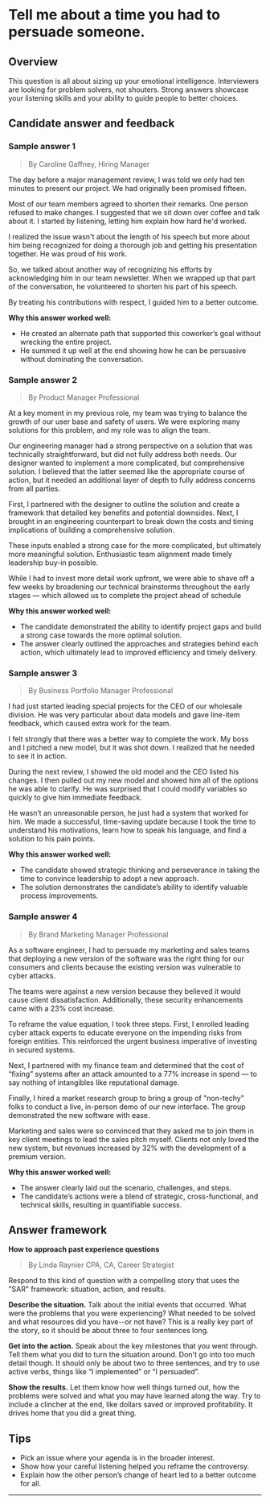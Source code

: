 # Tell me about a time you had to persuade someone.

## Overview
This question is all about sizing up your emotional intelligence. Interviewers are looking for problem solvers, not shouters. Strong answers showcase your listening skills and your ability to guide people to better choices.

## Candidate answer and feedback

### Sample answer 1
> By Caroline Gaffney, Hiring Manager

The day before a major management review, I was told we only had ten minutes to present our project. We had originally been promised fifteen.

Most of our team members agreed to shorten their remarks. One person refused to make changes. I suggested that we sit down over coffee and talk about it. I started by listening, letting him explain how hard he'd worked.

I realized the issue wasn't about the length of his speech but more about him being recognized for doing a thorough job and getting his presentation together. He was proud of his work.

So, we talked about another way of recognizing his efforts by acknowledging him in our team newsletter. When we wrapped up that part of the conversation, he volunteered to shorten his part of his speech.

By treating his contributions with respect, I guided him to a better outcome.

**Why this answer worked well:**

* He created an alternate path that supported this coworker’s goal without wrecking the entire project.
* He summed it up well at the end showing how he can be persuasive without dominating the conversation.

### Sample answer 2
> By Product Manager Professional

At a key moment in my previous role, my team was trying to balance the growth of our user base and safety of users. We were exploring many solutions for this problem, and my role was to align the team.

Our engineering manager had a strong perspective on a solution that was technically straightforward, but did not fully address both needs. Our designer wanted to implement a more complicated, but comprehensive solution. I believed that the latter seemed like the appropriate course of action, but it needed an additional layer of depth to fully address concerns from all parties.

First, I partnered with the designer to outline the solution and create a framework that detailed key benefits and potential downsides. Next, I brought in an engineering counterpart to break down the costs and timing implications of building a comprehensive solution.

These inputs enabled a strong case for the more complicated, but ultimately more meaningful solution. Enthusiastic team alignment made timely leadership buy-in possible.

While I had to invest more detail work upfront, we were able to shave off a few weeks by broadening our technical brainstorms throughout the early stages — which allowed us to complete the project ahead of schedule

**Why this answer worked well:**

* The candidate demonstrated the ability to identify project gaps and build a strong case towards the more optimal solution.
* The answer clearly outlined the approaches and strategies behind each action, which ultimately lead to improved efficiency and timely delivery.

### Sample answer 3
> By Business Portfolio Manager Professional

I had just started leading special projects for the CEO of our wholesale division. He was very particular about data models and gave line-item feedback, which caused extra work for the team.

I felt strongly that there was a better way to complete the work. My boss and I pitched a new model, but it was shot down. I realized that he needed to see it in action.

During the next review, I showed the old model and the CEO listed his changes. I then pulled out my new model and showed him all of the options he was able to clarify. He was surprised that I could modify variables so quickly to give him immediate feedback.

He wasn’t an unreasonable person, he just had a system that worked for him. We made a successful, time-saving update because I took the time to understand his motivations, learn how to speak his language, and find a solution to his pain points.

**Why this answer worked well:**

* The candidate showed strategic thinking and perseverance in taking the time to convince leadership to adopt a new approach.
* The solution demonstrates the candidate’s ability to identify valuable process improvements.

### Sample answer 4
> By Brand Marketing Manager Professional

As a software engineer, I had to persuade my marketing and sales teams that deploying a new version of the software was the right thing for our consumers and clients because the existing version was vulnerable to cyber attacks.

The teams were against a new version because they believed it would cause client dissatisfaction. Additionally, these security enhancements came with a 23% cost increase.

To reframe the value equation, I took three steps. First, I enrolled leading cyber attack experts to educate everyone on the impending risks from foreign entities. This reinforced the urgent business imperative of investing in secured systems.

Next, I partnered with my finance team and determined that the cost of “fixing” systems after an attack amounted to a 77% increase in spend — to say nothing of intangibles like reputational damage.

Finally, I hired a market research group to bring a group of "non-techy" folks to conduct a live, in-person demo of our new interface. The group demonstrated the new software with ease.

Marketing and sales were so convinced that they asked me to join them in key client meetings to lead the sales pitch myself. Clients not only loved the new system, but revenues increased by 32% with the development of a premium version.

**Why this answer worked well:**

* The answer clearly laid out the scenario, challenges, and steps.
* The candidate’s actions were a blend of strategic, cross-functional, and technical skills, resulting in quantifiable success.

## Answer framework

**How to approach past experience questions**

> By Linda Raynier CPA, CA, Career Strategist

Respond to this kind of question with a compelling story that uses the "SAR" framework: situation, action, and results.

**Describe the situation.** Talk about the initial events that occurred. What were the problems that you were experiencing? What needed to be solved and what resources did you have--or not have? This is a really key part of the story, so it should be about three to four sentences long.

**Get into the action.** Speak about the key milestones that you went through. Tell them what you did to turn the situation around. Don't go into too much detail though. It should only be about two to three sentences, and try to use active verbs, things like “I implemented” or “I persuaded”.

**Show the results.** Let them know how well things turned out, how the problems were solved and what you may have learned along the way. Try to include a clincher at the end, like dollars saved or improved profitability. It drives home that you did a great thing.

## Tips

* Pick an issue where your agenda is in the broader interest.
* Show how your careful listening helped you reframe the controversy.
* Explain how the other person’s change of heart led to a better outcome for all.

---